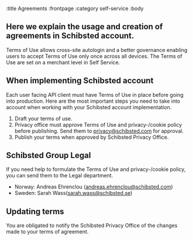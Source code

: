 :title Agreements
:frontpage
:category self-service
:body

## Here we explain the usage and creation of agreements in Schibsted account.
Terms of Use allows cross-site autologin and a better governance enabling users to accept Terms of Use only once across all devices. The Terms of Use are set on a merchant level in Self Service.

## When implementing Schibsted account
Each user facing API client must have Terms of Use in place before going into production. Here are the most important steps you need to take into account when working with your Schibsted account implementation.

1. Draft your terms of use. 
2. Privacy office must approve Terms of Use and privacy-/cookie policy before publishing. Send them to privacy@schibsted.com for approval.
3. Publish your terms when approved by Schibsted Privacy Office.

## Schibsted Group Legal
If you need help to formulate the Terms of Use and privacy-/cookie policy, you can send them to the Legal department. 

- Norway: Andreas Ehrenclou (andreas.ehrenclou@schibsted.com)
- Sweden: Sarah Wass(sarah.wass@schibsted.se) 

## Updating terms
You are obligated to notify the Schibsted Privacy Office of the changes made to your terms of agreement.
